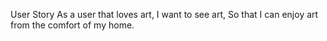 User Story
    As a user that loves art,
    I want to see art,
    So that I can enjoy art from the comfort of my home.